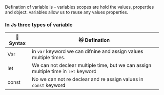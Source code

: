 Defination of variable is - variables scopes are hold the values, properties and object.
variables allow us to reuse any values properties. 

### In Js three types of variable 

| 🎯 Syntax |🐱 Defination |
| ------ | ----------- |
| Var    | in <code>var</code> keyword we can difnine and assign values multiple times.|
| let | We can not declear multiple time, but we can assign multiple time in <code>let</code> keyword|
| const | No we can not re declear and re assign values in <code>const</code> keyword|
